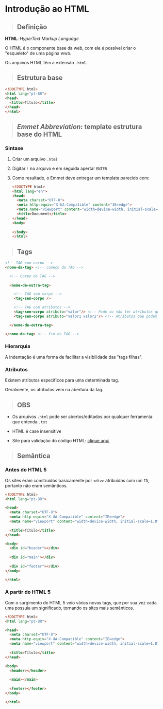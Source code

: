 # Introdução ao HTML

> ## **Definição**

**HTML**: *HyperText Markup Language*

O HTML é o componente base da web, com ele é possível criar o "esqueleto" de uma página wwb.

Os arquivos HTML têm a extensão `.html`.

> ## **Estrutura base**

```html
<!DOCTYPE html>
<html lang="pt-BR">
<head>
  <title>Título</title>
</head>
</html>
```

> ## ***Emmet Abbreviation*: template estrutura base do HTML**

### **Sintaxe**

1. Criar um arquivo `.html`

2. Digitar `!` no arquivo e em seguida apertar `ENTER`

3. Como resultado, o Emmet deve entregar um template parecido com:

    ```html
    <!DOCTYPE html>
    <html lang="en">
    <head>
      <meta charset="UTF-8">
      <meta http-equiv="X-UA-Compatible" content="IE=edge">
      <meta name="viewport" content="width=device-width, initial-scale=1.0">
      <title>Document</title>
    </head>
    <body>
      
    </body>
    </html>
    ```

> ## **Tags**

```html
<!-- TAG com corpo -->
<nome-da-tag> <!-- começo da TAG -->

  <!-- Corpo da TAG -->
  
  <nome-de-outra-tag>

    <!-- TAG sem corpo -->
    <tag-sem-corpo />

    <!-- TAG com atributos -->  
    <tag-sem-corpo atributo="valor"/> <!-- Pode ou não ter atributos que recebem valores -->
    <tag-sem-corpo atributo="valor1 valor2"/> <!-- Atributos que podem receber 1 ou + valores -->

  </nome-de-outra-tag>

</nome-da-tag> <!-- fim da TAG -->
```

### **Hierarquia**

A indentação é uma forma de facilitar a visibilidade das "tags filhas".

### **Atributos**

Existem atributos específicos para uma determinada tag.

Geralmente, os atributos vem na abertura da tag.

> ## **OBS**

* Os arquivos `.html` pode ser abertos/editados por qualquer ferramenta que entenda `.txt`

* HTML é case insensitive

<!-- markdown-link-check-disable-next-line -->
* Site para validação do código HTML: [clique aqui](https://validator.w3.org/)

> ## **Semântica**

### **Antes do HTML 5**

Os sites eram construídos basicamente por `<div>` atribuídas com um `ID`, portanto não eram semânticos.

```html
<!DOCTYPE html>
<html lang="pt-BR">

<head>
  <meta charset="UTF-8">
  <meta http-equiv="X-UA-Compatible" content="IE=edge">
  <meta name="viewport" content="width=device-width, initial-scale=1.0">
  
  <title>Título</title>
</head>

<body>
  <div id="header"></div>
  
  <div id="main"></div>
  
  <div id="footer"></div>
</body>

</html>
```

### **A partir do HTML 5**

Com o surgimento do HTML 5 veio várias novas tags, que por sua vez cada uma possuía um significado, tornando os sites mais semânticos.

```html
<!DOCTYPE html>
<html lang="pt-BR">

<head>
  <meta charset="UTF-8">
  <meta http-equiv="X-UA-Compatible" content="IE=edge">
  <meta name="viewport" content="width=device-width, initial-scale=1.0">
  
  <title>Título</title>
</head>

<body>
  <header></header>
  
  <main></main>
  
  <footer></footer>
</body>

</html>
```
